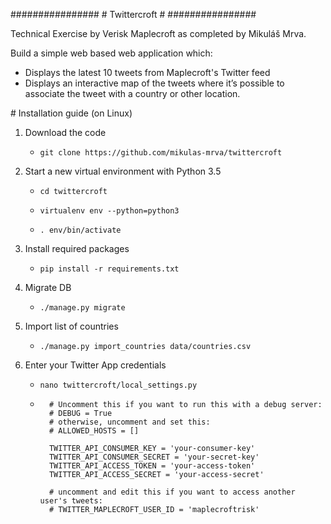 ################
# Twittercroft #
################

Technical Exercise by Verisk Maplecroft as completed by Mikuláš Mrva.

Build a simple web based web application which:
 
* Displays the latest 10 tweets from Maplecroft's Twitter feed
* Displays an interactive map of the tweets where it’s possible to associate the tweet with a country or other location.
 

# Installation guide (on Linux)

1. Download the code

    * `git clone https://github.com/mikulas-mrva/twittercroft`

2. Start a new virtual environment with Python 3.5

    * `cd twittercroft`
    
    * `virtualenv env --python=python3`
    
    * `. env/bin/activate`

3. Install required packages

    * `pip install -r requirements.txt`

4. Migrate DB

    * `./manage.py migrate`

5. Import list of countries

    * `./manage.py import_countries data/countries.csv`

6. Enter your Twitter App credentials

    * `nano twittercroft/local_settings.py`
        
    * ```
        # Uncomment this if you want to run this with a debug server:
        # DEBUG = True
        # otherwise, uncomment and set this:
        # ALLOWED_HOSTS = []
    
        TWITTER_API_CONSUMER_KEY = 'your-consumer-key'
        TWITTER_API_CONSUMER_SECRET = 'your-secret-key'
        TWITTER_API_ACCESS_TOKEN = 'your-access-token'
        TWITTER_API_ACCESS_SECRET = 'your-access-secret'
    
        # uncomment and edit this if you want to access another user's tweets:
        # TWITTER_MAPLECROFT_USER_ID = 'maplecroftrisk' 
        ```
